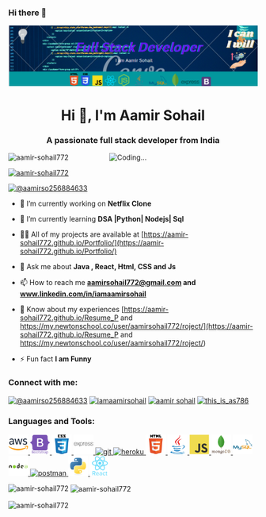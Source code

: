### Hi there 👋

<!--
**Aamir-Sohail772/Aamir-Sohail772** is a ✨ _special_ ✨ repository because its `README.md` (this file) appears on your GitHub profile.

Here are some ideas to get you started:

- 🔭 I’m currently working on ...
- 🌱 I’m currently learning ...
- 👯 I’m looking to collaborate on ...
- 🤔 I’m looking for help with ...
- 💬 Ask me about ...
- 📫 How to reach me: ...
- 😄 Pronouns: ...
- ⚡ Fun fact: ...
-->
![logo](https://github.com/Aamir-Sohail772/Aamir-Sohail772/blob/main/Screenshot%20(14).png)

<h1 align="center">Hi 👋, I'm Aamir Sohail</h1>
<h3 align="center">A passionate full stack developer from India</h3>

<img align="right" alt="Coding..." width="300" src="https://c.tenor.com/qJ5evVs-_uUAAAAC/coding.gif">
<p align="left"> <img src="https://komarev.com/ghpvc/?username=aamir-sohail772&label=Profile%20views&color=0e75b6&style=flat" alt="aamir-sohail772" /> </p>

<p align="left"> <a href="https://github.com/ryo-ma/github-profile-trophy"><img src="https://github-profile-trophy.vercel.app/?username=aamir-sohail772" alt="aamir-sohail772" /></a> </p>

<p align="left"> <a href="https://twitter.com/@aamirso256884633" target="blank"><img src="https://img.shields.io/twitter/follow/@aamirso256884633?logo=twitter&style=for-the-badge" alt="@aamirso256884633" /></a> </p>

- 🔭 I’m currently working on **Netflix Clone**

- 🌱 I’m currently learning **DSA |Python| Nodejs| Sql**

- 👨‍💻 All of my projects are available at [https://aamir-sohail772.github.io/Portfolio/](https://aamir-sohail772.github.io/Portfolio/)

- 💬 Ask me about **Java , React, Html, CSS and Js**

- 📫 How to reach me **aamirsohail772@gmail.com and www.linkedin.com/in/iamaamirsohail**

- 📄 Know about my experiences [https://aamir-sohail772.github.io/Resume_P and https://my.newtonschool.co/user/aamirsohail772/roject/](https://aamir-sohail772.github.io/Resume_P and https://my.newtonschool.co/user/aamirsohail772/roject/)

- ⚡ Fun fact **I am Funny**

<h3 align="left">Connect with me:</h3>
<p align="left">
<a href="https://twitter.com/@aamirso256884633" target="blank"><img align="center" src="https://raw.githubusercontent.com/rahuldkjain/github-profile-readme-generator/master/src/images/icons/Social/twitter.svg" alt="@aamirso256884633" height="30" width="40" /></a>
<a href="https://linkedin.com/in/iamaamirsohail" target="blank"><img align="center" src="https://raw.githubusercontent.com/rahuldkjain/github-profile-readme-generator/master/src/images/icons/Social/linked-in-alt.svg" alt="iamaamirsohail" height="30" width="40" /></a>
<a href="https://fb.com/aamir sohail" target="blank"><img align="center" src="https://raw.githubusercontent.com/rahuldkjain/github-profile-readme-generator/master/src/images/icons/Social/facebook.svg" alt="aamir sohail" height="30" width="40" /></a>
<a href="https://www.leetcode.com/this_is_as786" target="blank"><img align="center" src="https://raw.githubusercontent.com/rahuldkjain/github-profile-readme-generator/master/src/images/icons/Social/leet-code.svg" alt="this_is_as786" height="30" width="40" /></a>
</p>

<h3 align="left">Languages and Tools:</h3>
<p align="left"> <a href="https://aws.amazon.com" target="_blank" rel="noreferrer"> <img src="https://raw.githubusercontent.com/devicons/devicon/master/icons/amazonwebservices/amazonwebservices-original-wordmark.svg" alt="aws" width="40" height="40"/> </a> <a href="https://getbootstrap.com" target="_blank" rel="noreferrer"> <img src="https://raw.githubusercontent.com/devicons/devicon/master/icons/bootstrap/bootstrap-plain-wordmark.svg" alt="bootstrap" width="40" height="40"/> </a> <a href="https://www.w3schools.com/css/" target="_blank" rel="noreferrer"> <img src="https://raw.githubusercontent.com/devicons/devicon/master/icons/css3/css3-original-wordmark.svg" alt="css3" width="40" height="40"/> </a> <a href="https://expressjs.com" target="_blank" rel="noreferrer"> <img src="https://raw.githubusercontent.com/devicons/devicon/master/icons/express/express-original-wordmark.svg" alt="express" width="40" height="40"/> </a> <a href="https://git-scm.com/" target="_blank" rel="noreferrer"> <img src="https://www.vectorlogo.zone/logos/git-scm/git-scm-icon.svg" alt="git" width="40" height="40"/> </a> <a href="https://heroku.com" target="_blank" rel="noreferrer"> <img src="https://www.vectorlogo.zone/logos/heroku/heroku-icon.svg" alt="heroku" width="40" height="40"/> </a> <a href="https://www.w3.org/html/" target="_blank" rel="noreferrer"> <img src="https://raw.githubusercontent.com/devicons/devicon/master/icons/html5/html5-original-wordmark.svg" alt="html5" width="40" height="40"/> </a> <a href="https://www.java.com" target="_blank" rel="noreferrer"> <img src="https://raw.githubusercontent.com/devicons/devicon/master/icons/java/java-original.svg" alt="java" width="40" height="40"/> </a> <a href="https://developer.mozilla.org/en-US/docs/Web/JavaScript" target="_blank" rel="noreferrer"> <img src="https://raw.githubusercontent.com/devicons/devicon/master/icons/javascript/javascript-original.svg" alt="javascript" width="40" height="40"/> </a> <a href="https://www.mongodb.com/" target="_blank" rel="noreferrer"> <img src="https://raw.githubusercontent.com/devicons/devicon/master/icons/mongodb/mongodb-original-wordmark.svg" alt="mongodb" width="40" height="40"/> </a> <a href="https://www.mysql.com/" target="_blank" rel="noreferrer"> <img src="https://raw.githubusercontent.com/devicons/devicon/master/icons/mysql/mysql-original-wordmark.svg" alt="mysql" width="40" height="40"/> </a> <a href="https://nodejs.org" target="_blank" rel="noreferrer"> <img src="https://raw.githubusercontent.com/devicons/devicon/master/icons/nodejs/nodejs-original-wordmark.svg" alt="nodejs" width="40" height="40"/> </a> <a href="https://postman.com" target="_blank" rel="noreferrer"> <img src="https://www.vectorlogo.zone/logos/getpostman/getpostman-icon.svg" alt="postman" width="40" height="40"/> </a> <a href="https://www.python.org" target="_blank" rel="noreferrer"> <img src="https://raw.githubusercontent.com/devicons/devicon/master/icons/python/python-original.svg" alt="python" width="40" height="40"/> </a> <a href="https://reactjs.org/" target="_blank" rel="noreferrer"> <img src="https://raw.githubusercontent.com/devicons/devicon/master/icons/react/react-original-wordmark.svg" alt="react" width="40" height="40"/> </a> </p>

<p><img align="left" src="https://github-readme-stats.vercel.app/api/top-langs?username=aamir-sohail772&show_icons=true&locale=en&layout=compact" alt="aamir-sohail772" /></p>

<p>&nbsp;<img align="center" src="https://github-readme-stats.vercel.app/api?username=aamir-sohail772&show_icons=true&locale=en" alt="aamir-sohail772" /></p>

<p><img align="center" src="https://github-readme-streak-stats.herokuapp.com/?user=aamir-sohail772&" alt="aamir-sohail772" /></p>
